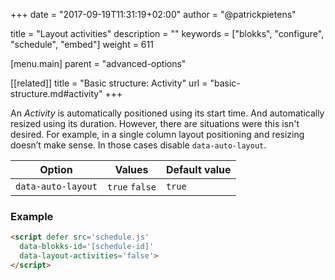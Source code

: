 +++
date            = "2017-09-19T11:31:19+02:00"
author          = "@patrickpietens"

title           = "Layout activities"
description     = ""
keywords        = ["blokks", "configure", "schedule", "embed"]
weight          = 611

[menu.main]
parent          = "advanced-options"

[[related]]
title = "Basic structure: Activity"
url = "basic-structure.md#activity"
+++

An *Activity* is automatically positioned using its start time. And automatically resized using its duration. However, there are situations were this isn't desired. For example, in a single column layout positioning and resizing doesn’t make sense. In those cases disable `data-auto-layout`.

| Option | Values | Default value |
|--------|--------|---------------|
| `data-auto-layout` | `true` `false` | `true` |

### Example

```html
<script	defer src='schedule.js'
  data-blokks-id='[schedule-id]'
  data-layout-activities='false'>
</script>
```

